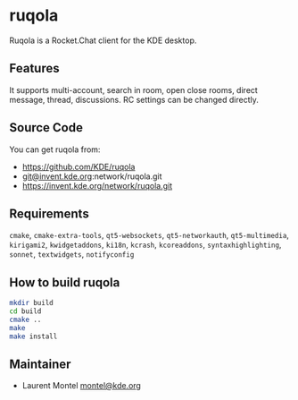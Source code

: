 
# ruqola

Ruqola is a Rocket.Chat client for the KDE desktop.

## Features

It supports multi-account, search in room, open close rooms, direct message, thread, discussions.
RC settings can be changed directly.

## Source Code

You can get ruqola from:

- <https://github.com/KDE/ruqola>
- git@invent.kde.org:network/ruqola.git 
- https://invent.kde.org/network/ruqola.git

## Requirements

`cmake`, `cmake-extra-tools`, `qt5-websockets`, `qt5-networkauth`, `qt5-multimedia`, `kirigami2`, `kwidgetaddons`, `ki18n`, `kcrash`, `kcoreaddons`, `syntaxhighlighting`, `sonnet`, `textwidgets`, `notifyconfig`

## How to build ruqola

````bash
mkdir build
cd build
cmake ..
make
make install
````

## Maintainer

- Laurent Montel <montel@kde.org>

